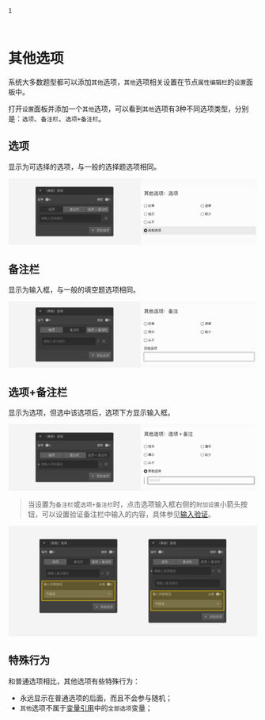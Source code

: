 ```index
1
```
```tag

```
```summary

```
# 其他选项

系统大多数题型都可以添加`其他`选项，`其他`选项相关设置在节点`属性编辑栏`的`设置`面板中。

打开`设置`面板并添加一个`其他`选项，可以看到`其他`选项有3种不同选项类型，分别是：`选项`、`备注栏`、`选项+备注栏`。

## 选项
显示为可选择的选项，与一般的选择题选项相同。

<img src='./assets/01otherOption/choice.png'>


## 备注栏
显示为输入框，与一般的填空题选项相同。

<img src='./assets/01otherOption/comments.png'>


## 选项+备注栏
显示为选项，但选中该选项后，选项下方显示输入框。

<img src='./assets/01otherOption/both.png'>

> 当设置为`备注栏`或`选项+备注栏`时，点击选项输入框右侧的`附加设置`小箭头按钮，可以设置验证备注栏中输入的内容，具体参见[输入验证](../11nodeSettings/03optionSetting/04inputValidation.md)。

<img src='./assets/01otherOption/validation-options.png'>

## 特殊行为
和普通选项相比，其他选项有些特殊行为：
+ 永远显示在普通选项的后面，而且不会参与随机；
+ `其他`选项不属于[变量引用](../16variable/12useVariable.md)中的`全部选项`变量；
